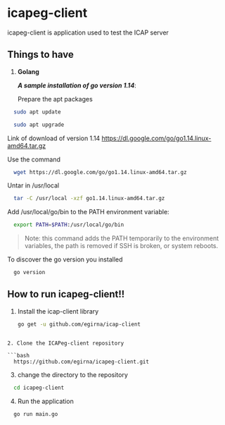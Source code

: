# icapeg-client

icapeg-client is application used to test the ICAP server 

## Things to have

1. **Golang**

     ***A sample installation of go version 1.14***:

     Prepare the apt packages    
  ```bash
    sudo apt update

  ```

  ```bash
    sudo apt upgrade

  ```

Link of download of version 1.14
    https://dl.google.com/go/go1.14.linux-amd64.tar.gz

Use the command
  ```bash
    wget https://dl.google.com/go/go1.14.linux-amd64.tar.gz

  ```
Untar in /usr/local

  ```bash
    tar -C /usr/local -xzf go1.14.linux-amd64.tar.gz

  ```

Add /usr/local/go/bin to the PATH environment variable:

  ```bash
    export PATH=$PATH:/usr/local/go/bin

  ```
> Note: this command adds the PATH temporarily to the environment variables, the path is removed if SSH is broken, or system reboots.

To discover the go version you installed

  ```bash
    go version

  ```


## How to run icapeg-client!!

1. Install the icap-client library

    ```bash
    go get -u github.com/egirna/icap-client

  ```

2. Clone the ICAPeg-client repository

  ```bash
    https://github.com/egirna/icapeg-client.git

  ```

3. change the directory to the repository

  ```bash
    cd icapeg-client

  ```

4. Run the application

  ```bash
    go run main.go

  ```
